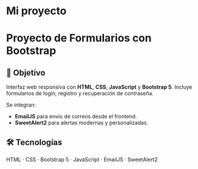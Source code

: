 # Mi proyecto

# Proyecto de Formularios con Bootstrap

## 🎯 Objetivo

Interfaz web responsiva con **HTML**, **CSS**, **JavaScript** y **Bootstrap 5**. Incluye formularios de login, registro y recuperación de contraseña.

Se integran:

- **EmailJS** para envío de correos desde el frontend.
- **SweetAlert2** para alertas modernas y personalizadas.

## 🛠️ Tecnologías

HTML · CSS · Bootstrap 5 · JavaScript · EmailJS · SweetAlert2
